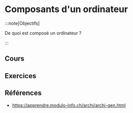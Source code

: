 # Composants d'un ordinateur

:::note[Objectifs]

De quoi est composé un ordinateur ?

:::

## Cours

<Reaveal name="1m-arch-composants" />

## Exercices

## Références

- https://apprendre.modulo-info.ch/archi/archi-gen.html
